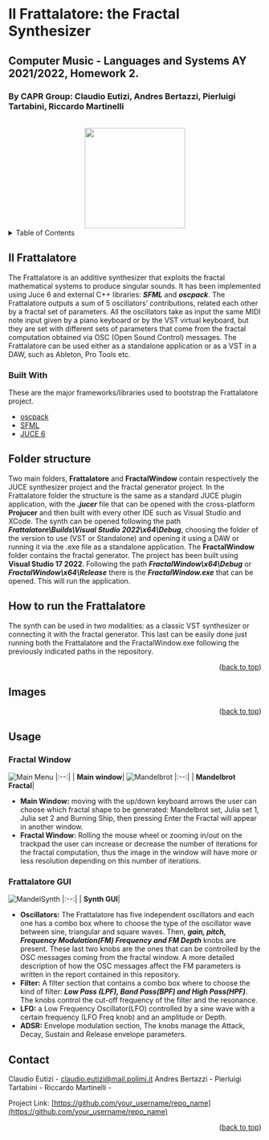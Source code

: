 # Il Frattalatore: the Fractal Synthesizer
## Computer Music - Languages and Systems AY 2021/2022, Homework 2.
### By CAPR Group: Claudio Eutizi, Andres Bertazzi, Pierluigi Tartabini, Riccardo Martinelli

<br />
<div align="center">
<img src="https://user-images.githubusercontent.com/51057211/169388464-58b6c300-094e-49a4-bde6-31e8fce45283.png" width="200" height="200">
</div>

<!-- TABLE OF CONTENTS -->
<details>
  <summary>Table of Contents</summary>
  <ol>
    <li>
      <a href="#il-frattalatore">Il Frattalatore</a>
      <ul>
        <li><a href="#built-with">Built With</a></li>
      </ul>
    </li>
    <li>
      <a href="#folder-structure">Folder Structure</a>
    <li>
      <a href="#usage">Usage</a>
      <ul>
      <a href="#fractal-window">Fractal Window</a>
      </ul>
      <ul>
      <a href="#frattalatore-gui">Frattalatore GUI</a>
      </ul>
    </li>
    <li><a href="#contact">Contact</a></li>
  </ol>
</details>

## Il Frattalatore
The Frattalatore is an additive synthesizer that exploits the fractal mathematical systems to produce singular sounds. It has been implemented using Juce 6 and external C++ libraries: ***SFML*** and ***oscpack***.
The Frattalatore outputs a sum of 5 oscillators’ contributions, related each other by a fractal set of parameters. All the oscillators take as input the same MIDI note input given by a piano keyboard or by the VST virtual keyboard, but they are set with different sets of parameters that come from the fractal computation obtained via OSC (Open Sound Control) messages. The Frattalatore can be used either as a standalone application or as a VST in a DAW, such as Ableton, Pro Tools etc.

### Built With

These are the major frameworks/libraries used to bootstrap the  Frattalatore project.

* [oscpack](http://www.rossbencina.com/code/oscpack)
* [SFML](https://github.com/SFML/SFML)
* [JUCE 6](https://juce.com/)

## Folder structure
Two main folders, **Frattalatore** and **FractalWindow** contain respectively the JUCE synthesizer project and the fractal generator project.
In the Frattalatore folder the structure is the same as a standard JUCE plugin application, with the ***.jucer*** file that can be opened with the cross-platform **Projucer** and then built with every other IDE such as Visual Studio and XCode.
The synth can be opened following the path ***Frattalatore\Builds\Visual Studio 2022\x64\Debug***, choosing the folder of the version to use (VST or Standalone) and opening it using a DAW or running it via the .exe file as a standalone application.
The **FractalWindow** folder contains the fractal generator. The project has been built using **Visual Studio 17 2022**. Following the path ***FractalWindow\x64\Debug*** or ***FractalWindow\x64\Release*** there is the ***FractalWindow.exe*** that can be opened. This will run the application.

## How to run the Frattalatore

The synth can be used in two modalities: as a classic VST synthesizer or connecting it with the fractal generator. This last can be easily done just running both the Frattalatore and the FractalWindow.exe following the previously indicated paths in the repository. 

<p align="right">(<a href="#top">back to top</a>)</p>

## Images
<p align="right">(<a href="#top">back to top</a>)</p>

## Usage
### Fractal Window
![Main Menu](https://user-images.githubusercontent.com/51057211/169401448-8dc7afb9-c972-4edd-9cad-b2ffd8fe2ee2.png)
|:--:|
| <b>Main window</b>|
![Mandelbrot](https://user-images.githubusercontent.com/51057211/169401671-b76a4744-5b97-4218-ba14-5741e8fe2e23.png)
|:--:|
| <b>Mandelbrot Fractal</b>|


* **Main Window:** moving with the up/down keyboard arrows the user can choose which fractal shape to be generated: Mandelbrot set, Julia set 1, Julia set 2 and Burning Ship, then pressing Enter the Fractal will appear in another window.
* **Fractal Window:** Rolling the mouse wheel or zooming in/out on the trackpad the user can increase or decrease the number of iterations for the fractal computation, thus the image in the window will have more or less resolution depending on this number of iterations.


### Frattalatore GUI
![MandelSynth](https://user-images.githubusercontent.com/51057211/169401305-0098db14-5628-4c05-a4f0-25d2347a9e72.png)
|:--:|
| <b>Synth GUI</b>|

* **Oscillators:** The Frattalatore has five independent oscillators and each one has a combo box where to choose the type of the oscillator wave between sine, triangular and square waves. Then, ***gain, pitch, Frequency Modulation(FM) Frequency and FM Depth*** knobs are present. These last two knobs are the ones that can be controlled by the OSC messages coming from the fractal window. A more detailed description of how the OSC messages affect the FM parameters is written in the report contained in this repository.
* **Filter:** A filter section that contains a combo box where to choose the kind of filter: ***Low Pass (LPF), Band Pass(BPF) and High Pass(HPF)***. The knobs control the cut-off frequency of the filter and the resonance.
* **LFO:** a Low Frequency Oscillator(LFO) controlled by a sine wave with a certain frequency (LFO Freq knob) and an amplitude or Depth.
* **ADSR:** Envelope modulation section, The knobs manage the Attack, Decay, Sustain and Release envelope parameters.

## Contact

Claudio Eutizi - claudio.eutizi@mail.polimi.it
Andres Bertazzi - 
Pierluigi Tartabini -
Riccardo Martinelli - 

Project Link: [https://github.com/your_username/repo_name](https://github.com/your_username/repo_name)

<p align="right">(<a href="#top">back to top</a>)</p>

